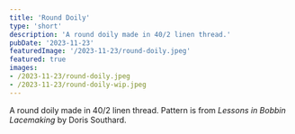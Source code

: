 ```yaml
---
title: 'Round Doily'
type: 'short'
description: 'A round doily made in 40/2 linen thread.'
pubDate: '2023-11-23'
featuredImage: '/2023-11-23/round-doily.jpeg'
featured: true
images:
- /2023-11-23/round-doily.jpeg
- /2023-11-23/round-doily-wip.jpeg
---
```

A round doily made in 40/2 linen thread. Pattern is from *Lessons in Bobbin 
Lacemaking* by Doris Southard.
